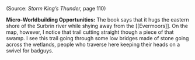 
(Source: *Storm King’s Thunder,* page 110)

**Micro-Worldbuilding Opportunities:** The book says that it hugs the eastern shore of the Surbrin river while shying away from the [[Evermoors]]. On the map, however, I notice that trail cutting straight though a piece of that swamp. I see this trail going through some low bridges made of stone going across the wetlands, people who traverse here keeping their heads on a swivel for badguys.
